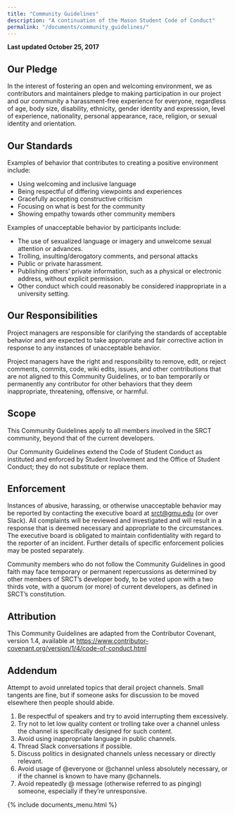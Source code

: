 ```yaml
---
title: "Community Guidelines"
description: "A continuation of the Mason Student Code of Conduct"  
permalink: "/documents/community_guidelines/"
---
```

<div class="row">
<div class="col-sm-10" markdown="1">

**Last updated October 25, 2017**

Our Pledge
---
In the interest of fostering an open and welcoming environment, we as contributors and maintainers pledge to making participation in our project and our community a harassment-free experience for everyone, regardless of age, body size, disability, ethnicity, gender identity and expression, level of experience, nationality, personal appearance, race, religion, or sexual identity and orientation.

Our Standards
---
Examples of behavior that contributes to creating a positive environment include:
* Using welcoming and inclusive language
* Being respectful of differing viewpoints and experiences
* Gracefully accepting constructive criticism
* Focusing on what is best for the community
* Showing empathy towards other community members

Examples of unacceptable behavior by participants include:
* The use of sexualized language or imagery and unwelcome sexual attention or advances.
* Trolling, insulting/derogatory comments, and personal attacks
* Public or private harassment.
* Publishing others’ private information, such as a physical or electronic address, without explicit permission.
* Other conduct which could reasonably be considered inappropriate in a university setting.

Our Responsibilities
---
Project managers are responsible for clarifying the standards of acceptable behavior and are expected to take appropriate and fair corrective action in response to any instances of unacceptable behavior.

Project managers have the right and responsibility to remove, edit, or reject comments, commits, code, wiki edits, issues, and other contributions that are not aligned to this Community Guidelines, or to ban temporarily or permanently any contributor for other behaviors that they deem inappropriate, threatening, offensive, or harmful. 

Scope
---
This Community Guidelines apply to all members involved in the SRCT community, beyond that of the current developers.

Our Community Guidelines extend the Code of Student Conduct as instituted and enforced by Student Involvement and the Office of Student Conduct; they do not substitute or replace them.

Enforcement
---
Instances of abusive, harassing, or otherwise unacceptable behavior may be reported by contacting the executive board at srct@gmu.edu (or over Slack). All complaints will be reviewed and investigated and will result in a response that is deemed necessary and appropriate to the circumstances. The executive board is obligated to maintain confidentiality with regard to the reporter of an incident. Further details of specific enforcement policies may be posted separately.


Community members who do not follow the Community Guidelines in good faith may face temporary or permanent repercussions as determined by other members of SRCT’s developer body, to be voted upon with a two thirds vote, with a quorum (or more) of current developers, as defined in SRCT’s constitution.

Attribution
---
This Community Guidelines are adapted from the Contributor Covenant, version 1.4, available at https://www.contributor-covenant.org/version/1/4/code-of-conduct.html

Addendum
---
Attempt to avoid unrelated topics that derail project channels. Small tangents are fine, but if someone asks for discussion to be moved elsewhere then people should abide. 
1. Be respectful of speakers and try to avoid interrupting them excessively.
2. Try not to let low quality content or trolling take over a channel unless the channel is specifically designed for such content.
3. Avoid using inappropriate language in public channels.
4. Thread Slack conversations if possible.
5. Discuss politics in designated channels unless necessary or directly relevant.
6. Avoid usage of @everyone or @channel unless absolutely necessary, or if the channel is known to have many @channels.
7. Avoid repeatedly @ message (otherwise referred to as pinging) someone, especially if they’re unresponsive.

</div>
<div class="col-sm-2 hidden-xs">
	{% include documents_menu.html %}
</div>
</div>
